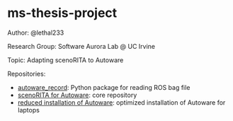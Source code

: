 # ms-thesis-project

Author: @lethal233

Research Group: Software Aurora Lab @ UC Irvine

Topic: Adapting scenoRITA to Autoware

Repositories:
- [autoware_record](https://github.com/lethal233/autoware_record): Python package for reading ROS bag file
- [scenoRITA for Autoware](https://github.com/lethal233/scenoRITA-Autoware): core repository
- [reduced installation of Autoware](https://github.com/lethal233/autoware): optimized installation of Autoware for laptops
